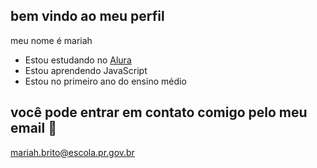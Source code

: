 ## bem vindo ao meu perfil
meu nome é mariah

- Estou estudando no [Alura](https://www.alura.com.br)
- Estou aprendendo JavaScript
- Estou no primeiro ano do ensino médio
 
 ## você pode entrar em contato comigo pelo meu email 📧
 
 mariah.brito@escola.pr.gov.br
